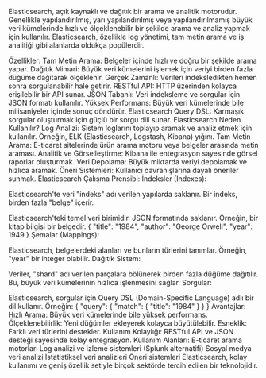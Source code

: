 Elasticsearch, açık kaynaklı ve dağıtık bir arama ve analitik motorudur. Genellikle yapılandırılmış, yarı yapılandırılmış veya yapılandırılmamış büyük veri kümelerinde hızlı ve ölçeklenebilir bir şekilde arama ve analiz yapmak için kullanılır. Elasticsearch, özellikle log yönetimi, tam metin arama ve iş analitiği gibi alanlarda oldukça popülerdir.

Özellikler:
Tam Metin Arama: Belgeler içinde hızlı ve doğru bir şekilde arama yapar.
Dağıtık Mimari: Büyük veri kümelerini işlemek için veriyi birden fazla düğüme dağıtarak ölçeklenir.
Gerçek Zamanlı: Verileri indeksledikten hemen sonra sorgulanabilir hale getirir.
RESTful API: HTTP üzerinden kolayca erişilebilir bir API sunar.
JSON Tabanlı: Veri indeksleme ve sorgular için JSON formatı kullanılır.
Yüksek Performans: Büyük veri kümelerinde bile milisaniyeler içinde sonuç döndürür.
Elasticsearch Query DSL: Karmaşık sorgular oluşturmak için güçlü bir sorgu dili sunar.
Elasticsearch Neden Kullanılır?
Log Analizi: Sistem loglarını toplayıp aramak ve analiz etmek için kullanılır. Örneğin, ELK (Elasticsearch, Logstash, Kibana) yığını.
Tam Metin Arama: E-ticaret sitelerinde ürün arama motoru veya belgeler arasında metin araması.
Analitik ve Görselleştirme: Kibana ile entegrasyon sayesinde görsel raporlar oluşturmak.
Veri Depolama: Büyük miktarda veriyi depolamak ve hızlıca aramak.
Öneri Sistemleri: Kullanıcı davranışlarına dayalı öneriler sunmak.
Elasticsearch Çalışma Prensibi:
İndeksler (Indexes):

Elasticsearch'te veri "indeks" adı verilen yapılarda saklanır.
Bir indeks, birden fazla "belge" içerir.

Elasticsearch'teki temel veri birimidir. JSON formatında saklanır.
Örneğin, bir kitap bilgisi bir belgedir.
{
    "title": "1984",
    "author": "George Orwell",
    "year": 1949
}
Şemalar (Mappings):

Elasticsearch, belgelerdeki alanları ve bunların türlerini tanımlar. Örneğin, "year" bir integer olabilir.
Dağıtık Sistem:

Veriler, "shard" adı verilen parçalara bölünerek birden fazla düğüme dağıtılır. Bu, büyük veri kümelerinin hızlıca işlenmesini sağlar.
Sorgular:

Elasticsearch, sorgular için Query DSL (Domain-Specific Language) adlı bir dil kullanır. Örneğin:
{
    "query": {
        "match": {
            "title": "1984"
        }
    }
}
Avantajlar:
Hızlı Arama: Büyük veri kümelerinde bile yüksek performans.
Ölçeklenebilirlik: Yeni düğümler ekleyerek kolayca büyütülebilir.
Esneklik: Farklı veri türlerini destekler.
Kullanım Kolaylığı: RESTful API ve JSON desteği sayesinde kolay entegrasyon.
Kullanım Alanları:
E-ticaret arama motorları
Log analizi ve izleme sistemleri (Splunk alternatifi)
Sosyal medya veri analizi
İstatistiksel veri analizleri
Öneri sistemleri
Elasticsearch, kolay kullanımı ve geniş özellik setiyle birçok sektörde tercih edilen bir teknolojidir.
